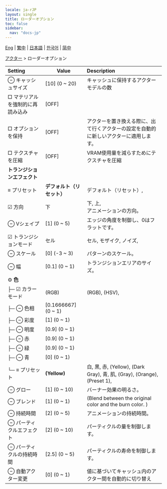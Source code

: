 ```yaml
---
locale: ja-rJP
layout: single
title: ローダーオプション
toc: false
sidebar:
  nav: "docs-jp"
---
```

[Eng](/dancexr/menu/2025.4/actors/loader_options) | [繁中](/tw/dancexr/menu/2025.4/actors/loader_options) | [日本語](/jp/dancexr/menu/2025.4/actors/loader_options) | [한국어](/kr/dancexr/menu/2025.4/actors/loader_options) | [简中](/zh/dancexr/menu/2025.4/actors/loader_options)

[アクター](../menu#アクター) > ローダーオプション



| Setting | Value | Description |
| :--- | --- | :--- |
|  ⊖ キャッシュサイズ| [10] (0 ~ 20) | キャッシュに保持するアクターモデルの数
|  □ マテリアルを強制的に再読み込み| [OFF] | 
|  □ オプションを保持| [OFF] | アクターを置き換える際に、出て行くアクターの設定を自動的に新しいアクターに適用します。
|  □ テクスチャを圧縮| [OFF] | VRAM使用量を減らすためにテクスチャを圧縮
|  **トランジションエフェクト**|| 
|  ≡ プリセット| **デフォルト（リセット）** | デフォルト（リセット）,  |
| ☑ 方向| 下 | 下, 上, <br/>アニメーションの方向。
|  ⊖ Vシェイプ| [1] (0 ~ 5) | エッジの角度を制御し、0はフラットです。
| ☑ トランジションモード| セル | セル, モザイク, ノイズ, 
|  ⊖ スケール| [0] (-3 ~ 3) | パターンのスケール。
|  ⊖ 幅| [0.1] (0 ~ 1) | トランジションエリアのサイズ。
|  ⚙️ **色**| | 
| ├─ ☑ カラーモード| (RGB) | (RGB), (HSV), 
| ├─ ⊖ 色相| [0.1666667] (0 ~ 1) | 
| ├─ ⊖ 彩度| [1] (0 ~ 1) | 
| ├─ ⊖ 明度| [0.9] (0 ~ 1) | 
| ├─ ⊖ 赤| [0.9] (0 ~ 1) | 
| ├─ ⊖ 緑| [0.9] (0 ~ 1) | 
| ├─ ⊖ 青| [0] (0 ~ 1) | 
| └─ ≡ プリセット| **(Yellow)** | 白, 黒, 赤, (Yellow), (Dark Gray), 青, 肌, (Gray), (Orange), (Preset 1),  |
|  ⊖ グロー| [1] (0 ~ 10) | バーナー効果の明るさ。
|  ⊖ ブレンド| [1] (0 ~ 1) | (Blend between the original color and the burn color. )
|  ⊖ 持続時間| [2] (0 ~ 5) | アニメーションの持続時間。
|  ⊖ パーティクルエフェクト| [2] (0 ~ 10) | パーティクルの量を制御します。
|  ⊖ パーティクルの持続時間| [2.5] (0 ~ 5) | パーティクルの寿命を制御します。
|  ⊖ 自動アクター変更| [0] (0 ~ 1) | 値に基づいてキャッシュ内のアクター間を自動的に切り替え
